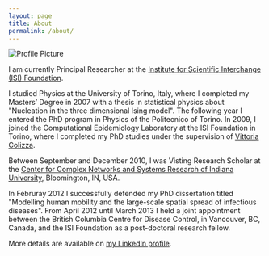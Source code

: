 ```yaml
---
layout: page
title: About
permalink: /about/
---
```


<img src="{{ site.baseurl }}assets/new_pic.jpeg" title="Profile Picture" class="profile">


I am currently Principal Researcher at the [Institute for Scientific Interchange (ISI) Foundation](http://www.isi.it).

I studied Physics at the University of Torino, Italy, where I completed my Masters’ Degree in 2007 with a thesis in statistical physics about "Nucleation in the three dimensional Ising model". The following year I entered the PhD program in Physics of the Politecnico of Torino. In 2009, I joined the Computational Epidemiology Laboratory at the ISI Foundation in Torino, where I completed my PhD studies under the supervision of [Vittoria Colizza](http://www.epicx-lab.com).

Between September and December 2010, I was Visting Research Scholar at the [Center for Complex Networks and Systems Research of Indiana University](http://cnets.indiana.edu/), Bloomington, IN, USA.

In Februray 2012 I successfully defended my PhD dissertation titled "Modelling human mobility and the large-scale spatial spread of infectious diseases". From April 2012 until March 2013 I held a joint appointment between the British Columbia Centre for Disease Control, in Vancouver, BC, Canada, and the ISI Foundation as a post-doctoral research fellow.

More details are available on [my LinkedIn profile](https://it.linkedin.com/in/micheletizzoni).
